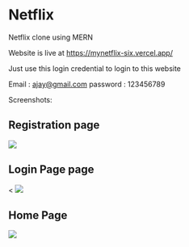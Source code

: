 # Netflix
Netflix clone using MERN

Website is live at https://mynetflix-six.vercel.app/

Just use this login credential to login to this website 

Email : ajay@gmail.com
password : 123456789

Screenshots:

<h2>Registration page</h2>
<img src="https://i.postimg.cc/7LfxQs9D/Screenshot-639.png"/>

<h2>Login Page page</h2><
<img src="https://i.postimg.cc/P5v331D9/Screenshot-638.png" />

<h2>Home Page</h2>
<img src="https://i.postimg.cc/qMWVvJxf/Screenshot-637.png"/>
